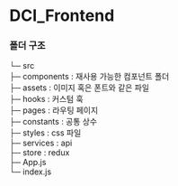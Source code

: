# DCI_Frontend

### 폴더 구조
└─ src  
 ├─ components : 재사용 가능한 컴포넌트 폴더  
 ├─ assets : 이미지 혹은 폰트와 같은 파일  
 ├─ hooks : 커스텀 훅  
 ├─ pages : 라우팅 페이지  
 ├─ constants : 공통 상수  
 ├─ styles : css 파일  
 ├─ services : api  
 ├─ store : redux  
 ├─ App.js  
 └─ index.js  
